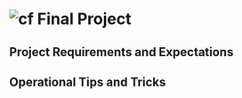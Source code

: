 ![cf](http://i.imgur.com/7v5ASc8.png) Final Project
========================================================

## Project Requirements and Expectations


## Operational Tips and Tricks
